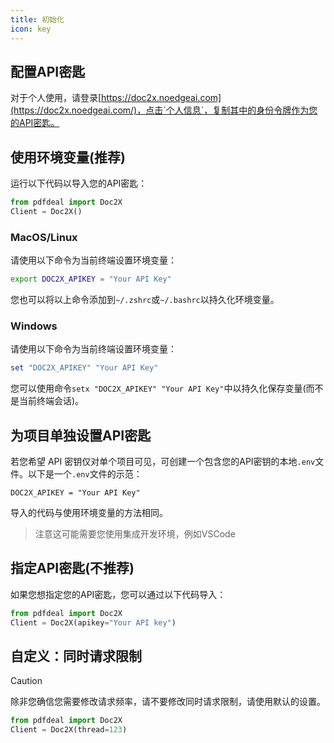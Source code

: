 ```yaml
---
title: 初始化
icon: key
---
```


## 配置API密匙

对于个人使用，请登录[https://doc2x.noedgeai.com](https://doc2x.noedgeai.com/)，点击`个人信息`，复制其中的身份令牌作为您的API密匙。

## 使用环境变量(推荐)

运行以下代码以导入您的API密匙：

```python
from pdfdeal import Doc2X
Client = Doc2X()
```

### MacOS/Linux

请使用以下命令为当前终端设置环境变量：

```bash
export DOC2X_APIKEY = "Your API Key"
```

您也可以将以上命令添加到`~/.zshrc`或`~/.bashrc`以持久化环境变量。

### Windows

请使用以下命令为当前终端设置环境变量：

```PowerShell
set "DOC2X_APIKEY" "Your API Key"
```

您可以使用命令`setx "DOC2X_APIKEY" "Your API Key"`中以持久化保存变量(而不是当前终端会话)。

## 为项目单独设置API密匙

若您希望 API 密钥仅对单个项目可见，可创建一个包含您的API密钥的本地`.env`文件。以下是一个`.env`文件的示范：

```
DOC2X_APIKEY = "Your API Key"
```

导入的代码与使用环境变量的方法相同。

> 注意这可能需要您使用集成开发环境，例如VSCode

## 指定API密匙(不推荐)

如果您想指定您的API密匙，您可以通过以下代码导入：

```python
from pdfdeal import Doc2X
Client = Doc2X(apikey="Your API key")
```

## 自定义：同时请求限制

> [!caution]
> 除非您确信您需要修改请求频率，请不要修改同时请求限制，请使用默认的设置。


```python
from pdfdeal import Doc2X
Client = Doc2X(thread=123)
```